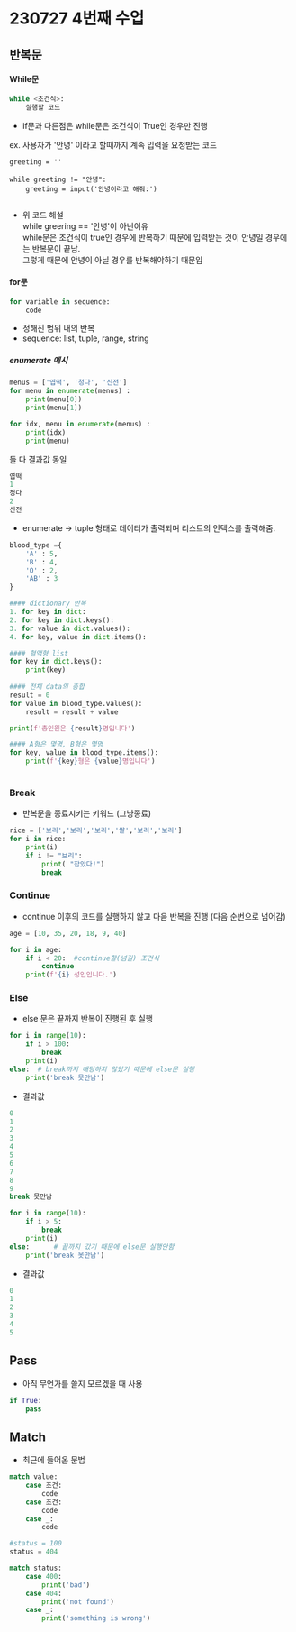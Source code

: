# 230727 4번째 수업
## 반복문
#### While문
```python
while <조건식>:
    실행할 코드
```
- if문과 다른점은 while문은 조건식이 True인 경우만 진행


ex. 사용자가 '안녕' 이라고 할때까지 계속 입력을 요청받는 코드

```
greeting = ''

while greeting != "안녕":  
    greeting = input('안녕이라고 해줘:')
    
```

- 위 코드 해설   
while greering == '안녕'이 아닌이유   
while문은 조건식이 true인 경우에 반복하기 때문에 입력받는 것이 안녕일 경우에는 반복문이 끝남.   
그렇게 때문에 안녕이 아닐 경우를 반복해야하기 때문임

#### for문
```python
for variable in sequence:
    code
```
- 정해진 범위 내의 반복
- sequence: list, tuple, range, string


##### enumerate 예시
```python
menus = ['엽떡', '청다', '신전']
for menu in enumerate(menus) :  
    print(menu[0])
    print(menu[1])
```
```python
for idx, menu in enumerate(menus) :
    print(idx)
    print(menu)
```
둘 다 결과값 동일

```python
엽떡
1
청다
2
신전
```
- enumerate -> tuple 형태로 데이터가 출력되며 리스트의 인덱스를 출력해줌.

```python
blood_type ={
    'A' : 5,
    'B' : 4,
    'O' : 2,
    'AB' : 3
}

#### dictionary 반복
1. for key in dict:
2. for key in dict.keys():
3. for value in dict.values():
4. for key, value in dict.items():

#### 혈액형 list
for key in dict.keys():
    print(key)
    
#### 전체 data의 총합
result = 0
for value in blood_type.values():
    result = result + value

print(f'총인원은 {result}명입니다')

#### A형은 몇명, B형은 몇명
for key, value in blood_type.items():
    print(f'{key}형은 {value}명입니다')
    
```

### Break
- 반복문을 종료시키는 키워드 (그냥종료)

```python
rice = ['보리','보리','보리','쌀','보리','보리']
for i in rice:
    print(i)
    if i != "보리":
        print( "잡았다!")
        break
```

### Continue
- continue 이후의 코드를 실행하지 않고 다음 반복을 진행 (다음 순번으로 넘어감)

```python
age = [10, 35, 20, 18, 9, 40]

for i in age:
    if i < 20:  #continue할(넘길) 조건식
        continue
    print(f'{i} 성인입니다.')
```

### Else
- else 문은 끝까지 반복이 진행된 후 실행

```python
for i in range(10):
    if i > 100:
        break
    print(i)
else:  # break까지 해당하지 않았기 때문에 else문 실행
    print('break 못만남')
```
- 결과값
```python
0
1
2
3
4
5
6
7
8
9
break 못만남
```

```python
for i in range(10):
    if i > 5:
        break
    print(i)
else:      # 끝까지 갔기 때문에 else문 실행안함
    print('break 못만남')
```
- 결과값
```python
0
1
2
3
4
5
```
## Pass
- 아직 무언가를 쓸지 모르겠을 때 사용

```python
if True:
    pass
```

## Match
- 최근에 들어온 문법
```python
match value:
    case 조건:
        code
    case 조건:
        code
    case _:
        code
```

```python
#status = 100
status = 404

match status:
    case 400:
        print('bad')
    case 404:
        print('not found')
    case _:
        print('something is wrong')
```